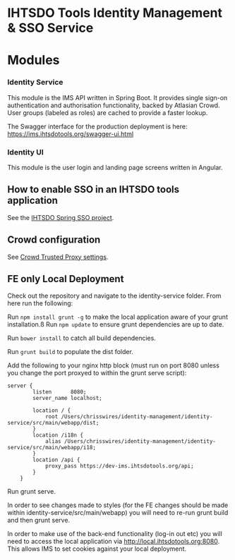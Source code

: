 # IHTSDO Tools Identity Management & SSO Service

# Modules

### Identity Service
This module is the IMS API written in Spring Boot. It provides single sign-on authentication and authorisation functionality, backed by Atlasian Crowd. User groups (labeled as roles) are cached to provide a faster lookup.

The Swagger interface for the production deployment is here: https://ims.ihtsdotools.org/swagger-ui.html

### Identity UI
This module is the user login and landing page screens written in Angular.

## How to enable SSO in an IHTSDO tools application
See the [IHTSDO Spring SSO project](https://github.com/IHTSDO/ihtsdo-spring-sso).

## Crowd configuration
See [Crowd Trusted Proxy settings](https://confluence.atlassian.com/display/CROWD/Debugging+SSO+in+environments+with+Proxy+Servers).
	
## FE only Local Deployment
Check out the repository and navigate to the identity-service folder. From here run the following: 

Run `npm install grunt -g` to make the local application aware of your grunt installation.ß
Run `npm update` to ensure grunt dependencies are up to date.

Run `bower install` to catch all build dependencies.

Run `grunt build` to populate the dist folder.

Add the following to your nginx http block (must run on port 8080 unless you change the port proxyed to within the grunt serve script):
```
server {
		listen		8080;
		server_name	localhost;
 
		location / {
            root /Users/chrisswires/identity-management/identity-service/src/main/webapp/dist;
		}
        location /i18n {
            alias /Users/chrisswires/identity-management/identity-service/src/main/webapp/i18;
		}
        location /api {
			proxy_pass https://dev-ims.ihtsdotools.org/api;
		}
	}
```

Run grunt serve. 

In order to see changes made to styles (for the FE changes should be made within identity-service/src/main/webapp) you will need to re-run grunt build and then grunt serve. 

In order to make use of the back-end functionality (log-in out etc) you will need to access the local application via http://local.ihtsdotools.org:8080. This allows IMS to set cookies against your local deployment. 

